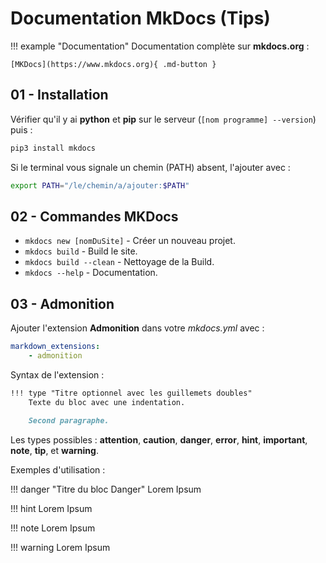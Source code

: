 # Documentation MkDocs (Tips)

!!! example "Documentation"
    Documentation complète sur **mkdocs.org** :
    
    [MKDocs](https://www.mkdocs.org){ .md-button }

## 01 - Installation

Vérifier qu'il y ai **python** et **pip** sur le serveur (`[nom programme] --version`) puis :

```bash
pip3 install mkdocs
```

Si le terminal vous signale un chemin (PATH) absent, l'ajouter avec :

```bash
export PATH="/le/chemin/a/ajouter:$PATH"
```

## 02 - Commandes MKDocs

* `mkdocs new [nomDuSite]` - Créer un nouveau projet.
* `mkdocs build` - Build le site.
* `mkdocs build --clean` - Nettoyage de la Build.
* `mkdocs --help` - Documentation.

## 03 - Admonition

Ajouter l'extension **Admonition** dans votre *mkdocs.yml* avec :

```yml
markdown_extensions:
    - admonition
```

Syntax de l'extension :

```md
!!! type "Titre optionnel avec les guillemets doubles"
    Texte du bloc avec une indentation.

    Second paragraphe.
```

Les types possibles : **attention**, **caution**, **danger**, **error**, **hint**, **important**, **note**, **tip**, et **warning**.

Exemples d'utilisation :

!!! danger "Titre du bloc Danger"
    Lorem Ipsum

!!! hint
    Lorem Ipsum

!!! note
    Lorem Ipsum

!!! warning
    Lorem Ipsum
